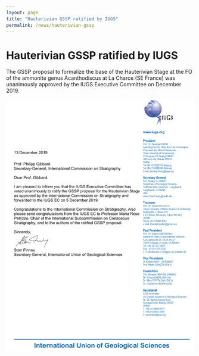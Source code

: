 ```yaml
---
layout: page
title: "Hauterivian GSSP ratified by IUGS"
permalink: /news/hauterivian-gssp
---
```

# Hauterivian GSSP ratified by IUGS

The GSSP proposal to formalize the base of the Hauterivian Stage at the FO of the ammonite genus Acanthodiscus at La Charce (SE France) was unanimously approved by the IUGS Executive Committee on December 2019.

![](images/IUGS-ratification-to-ICS_Cretaceous-765x1024.jpg)